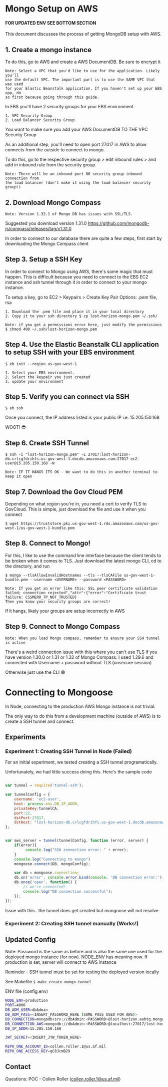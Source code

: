 # Mongo Setup on AWS

#### FOR UPDATED ENV SEE BOTTOM SECTION

This document discusses the process of getting MongoDB setup with AWS.

## 1. Create a mongo instance

To do this, go to AWS and create a AWS DocumentDB. Be sure to encrypt it

	Note: Select a VPC that you'd like to use for the application. Likely you'll
	use the default VPC. The important part is to use the SAME VPC that was used
	for your Elastic Beanstalk application. If you haven't set up your EBS app, do
	so first because going through this guide.

In EBS you'll have 2 security groups for your EBS environment.

	1. VPC Security Group
	2. Load Balancer Security Group

You want to make sure you add your AWS DocumentDB TO THE VPC Security Group

As an additional step, you'll need to open port 27017 in AWS to allow connects
from the outside to connect to mongo.

To do this, go to the respective security group > edit inbound rules > and add
in inbound rule from the security group.

	Note: There will be an inbound port 80 security group inbound connection from
	the load balancer (don't make it using the load balancer security group!)

## 2. Download Mongo Compass

	Note: Version 1.32.1 of Mongo DB has issues with SSL/TLS.

Suggested you download version 1.31.0
https://github.com/mongodb-js/compass/releases/tag/v1.31.0

In order to connect to our database there are quite a few steps, first start
by downloading the Mongo Compass client

## Step 3. Setup a SSH Key

In order to connect to Mongo using AWS, there's some magic that must happen. 
This is difficult because you need to connect to the EBS EC2 instance and ssh
tunnel through it in order to connect to your mongo instance.

To setup a key, go to EC2 > Keypairs > Create Key Pair
Options: .pem file, rsa

	1. Download the .pem file and place it in your local directory
	2. Copy it to your ssh directory $ cp lost-horizon-mongo.pem ~/.ssh/

	Note: if you get a permissions error here, just modify the permissions
	$ chmod 400 ~/.ssh/lost-horizon-mongo.pem

## Step 4. Use the Elastic Beanstalk CLI application to setup SSH with your EBS environment

```$ eb init --region us-gov-west-1```

	1. Select your EBS environment.
	2. Select the keypair you just created
	3. update your environment

## Step 5. Verify you can connect via SSH

```$ eb ssh```

Once you connect, the IP address listed is your public IP i.e. 15.205.150.168

WOOT! :sunglasses:


## Step 6. Create SSH Tunnel

```$ ssh -i "lost-horizon-mongo.pem" -L 27017:lost-horizon-db.crlcgfdrihfs.us-gov-west-1.docdb.amazonaws.com:27017 ec2-user@15.205.150.168 -N```

	Note: IF IT HANGS ITS OK - We want to do this in another terminal to keep it open

## Step 7. Download the Gov Cloud PEM

Depending on what region you're in, you need a cert to verify TLS to GovCloud.
This is simple, just download the file and use it when you connect

```$ wget https://truststore.pki.us-gov-west-1.rds.amazonaws.com/us-gov-west-1/us-gov-west-1-bundle.pem```

## Step 8. Connect to Mongo!

For this, I like to use the command line interface because the client tends to
be broken when it comes to TLS. Just download the latest mongo CLI, cd to the directory, and run

```$ mongo --tlsAllowInvalidHostnames --tls --tlsCAFile us-gov-west-1-bundle.pem --username <USERNAME> --password <PASSWORD>```

	Note: If you get an error like this: SSL peer certificate validation failed; connection rejected","attr":{"error":"Certificate trust failure: CSSMERR_TP_NOT_TRUSTED}
	Then you know your security groups are correct!

If it hangs, likely your groups are setup incorrectly in AWS

## Step 9. Connect to Mongo Compass

	Note: When you load Mongo compass, remember to ensure your SSH tunnel is active

There's a weird connection issue with this where you can't use TLS if you have
version 1.30.0 or 1.31 or 1.32 of Mongo Compass. I used 1.29.6 and connected
with Username + password without TLS (unsecure session)

Otherwise just use the CLI :smile:

# Connecting to Mongoose

In Node, connecting to the production AWS Mongo instance is not trivial.

The only way to do this from a development machine (outside of AWS) is to
create a SSH tunnel and connect.

## Experiments

### Experiment 1: Creating SSH Tunnel in Node (Failed)

For an initial experiment, we tested creating a SSH tunnel programatically.

Unfortunately, we had little success doing this. Here's the sample code

```javascript

var tunnel = require('tunnel-ssh');

var tunnelConfig = {
	username: 'ec2-user',
	host: process.env.DB_IP_ADDR,
	privateKey:tunnelCA,
	port:22,
	dstPort:27017,
	dstHost: "lost-horizon-db.crlcgfdrihfs.us-gov-west-1.docdb.amazonaws.com",
};


var aws_server = tunnel(tunnelConfig, function (error, server) {
    if(error){
         console.log("SSH connection error: " + error);
    }
	console.log("Connecting to mongo")
	mongoose.connect(DB, mongoConfig);

    var db = mongoose.connection;
    db.on('error', console.error.bind(console, 'DB connection error:'));
    db.once('open', function() {
        // we're connected!
        console.log("DB connection successful");
    });
});
```

Issue with this.. the tunnel does get created but mongoose will not resolve

### Experiment 2: Creating SSH tunnel manually (Works!)


## Updated Config

Note: Password is the same as before and is also the same one used for the deployed mongo instance (for now). NODE_ENV has meaning now. If production is
set, server will connect to AWS instance

Reminder - SSH tunnel must be set for testing the deployed version locally

See Makefile
```$ make create-mongo-tunnel```

ENV file (config.env)


```bash
NODE_ENV=production
PORT=4000
DB_ADM_USER=dbAdmin
DB_ADM_PASS=<INSERT_PASSWORD_HERE (SAME PASS USED FOR AWS)>
DB_CONNECTION=mongodb+srv://dbAdmin:<PASSWORD>@lost-horizon.eebtg.mongodb.net/lost-horizon?retryWrites=true&w=majority
DB_CONNECTION_AWS=mongodb://dbAdmin:<PASSWORD>@localhost:27017/lost-horizon
DB_IP_ADDR=15.205.150.168

JWT_SECRET=<INSERT_JTW_TOKEN_HERE>

REPO_ONE_ACCOUNT_ID=collen.roller.1@us.af.mil
REPO_ONE_ACCESS_KEY=qC8JcmB29
```

## Contact

Questions: POC - Collen Roller (collen.roller.1@us.af.mil)
